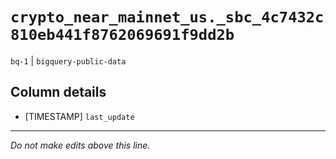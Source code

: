# `crypto_near_mainnet_us._sbc_4c7432c810eb441f8762069691f9dd2b`
`bq-1` | `bigquery-public-data`

## Column details
* [TIMESTAMP] `last_update`

-------------------------------------------------------------------------------
*Do not make edits above this line.*
